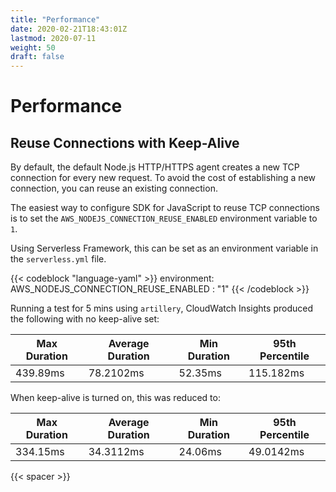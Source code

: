```yaml
---
title: "Performance"
date: 2020-02-21T18:43:01Z
lastmod: 2020-07-11
weight: 50
draft: false
---
```


# Performance


## Reuse Connections with Keep-Alive

By default, the default Node.js HTTP/HTTPS agent creates a new TCP connection for every new request. To avoid the cost of establishing a new connection, you can reuse an existing connection.

The easiest way to configure SDK for JavaScript to reuse TCP connections is to set the `AWS_NODEJS_CONNECTION_REUSE_ENABLED` environment variable to `1`.

Using Serverless Framework, this can be set as an environment variable in the `serverless.yml` file.

{{< codeblock "language-yaml" >}}
  environment:
    AWS_NODEJS_CONNECTION_REUSE_ENABLED	: "1"
{{< /codeblock  >}}

Running a test for 5 mins using `artillery`, CloudWatch Insights produced the following with no keep-alive set:

| Max Duration  | Average Duration | Min Duration  | 95th Percentile |
| ------------- | ---------------- | ------------- | --------------- |
| 439.89ms      | 78.2102ms        | 52.35ms       | 115.182ms       |

When keep-alive is turned on, this was reduced to:

| Max Duration  | Average Duration | Min Duration  | 95th Percentile |
| ------------- | ---------------- | ------------- | --------------- |
| 334.15ms      | 34.3112ms	       | 24.06ms       | 49.0142ms       |





{{< spacer >}}